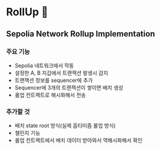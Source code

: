 # RollUp 🔄
## Sepolia Network Rollup Implementation

### 주요 기능
- Sepolia 네트워크에서 작동
- 설정한 A, B 지갑에서 트랜잭션 발생시 감지
- 트랜잭션 정보를 sequencer에 추가
- Sequencer에 3개의 트랜잭션이 쌓이면 배치 생성
- 롤업 컨트랙트로 해시화해서 전송

### 추가할 것
- 배치 state root 방식(실제 옵티미즘 롤업 방식)
- 챌린지 기능
- 롤업 컨트랙트에서 배치 데이터 받아와서 역해시화해서 확인
